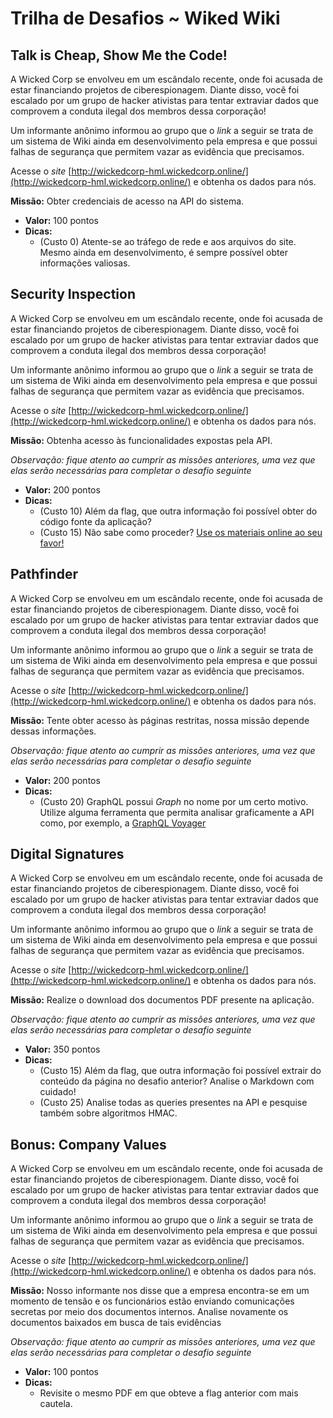 
# Trilha de Desafios ~ Wiked Wiki

## Talk is Cheap, Show Me the Code!

A Wicked Corp se envolveu em um escândalo recente, onde foi acusada de estar financiando projetos de ciberespionagem. Diante disso, você foi escalado por um grupo de hacker ativistas para tentar extraviar dados que comprovem a conduta ilegal dos membros dessa corporação!

Um informante anônimo informou ao grupo que o *link* a seguir se trata de um sistema de Wiki ainda em desenvolvimento pela empresa e que possui falhas de segurança que permitem vazar as evidência que precisamos. 

Acesse o *site* [http://wickedcorp-hml.wickedcorp.online/](http://wickedcorp-hml.wickedcorp.online/) e obtenha os dados para nós.

**Missão:** Obter credenciais de acesso na API do sistema.

- **Valor:** 100 pontos
- **Dicas:** 
    - (Custo 0) Atente-se ao tráfego de rede e aos arquivos do site. Mesmo ainda em desenvolvimento, é sempre possível obter informações valiosas.


## Security Inspection

A Wicked Corp se envolveu em um escândalo recente, onde foi acusada de estar financiando projetos de ciberespionagem. Diante disso, você foi escalado por um grupo de hacker ativistas para tentar extraviar dados que comprovem a conduta ilegal dos membros dessa corporação!

Um informante anônimo informou ao grupo que o *link* a seguir se trata de um sistema de Wiki ainda em desenvolvimento pela empresa e que possui falhas de segurança que permitem vazar as evidência que precisamos. 

Acesse o *site* [http://wickedcorp-hml.wickedcorp.online/](http://wickedcorp-hml.wickedcorp.online/) e obtenha os dados para nós.

**Missão:** Obtenha acesso às funcionalidades expostas pela API.

*Observação: fique atento ao cumprir as missões anteriores, uma vez que elas serão necessárias para completar o desafio seguinte*

- **Valor:** 200 pontos
- **Dicas:** 
    - (Custo 10) Além da flag, que outra informação foi possível obter do código fonte da aplicação?
    - (Custo 15) Não sabe como proceder? [Use os materiais online ao seu favor! ](https://book.hacktricks.xyz/network-services-pentesting/pentesting-web/graphql)



## Pathfinder

A Wicked Corp se envolveu em um escândalo recente, onde foi acusada de estar financiando projetos de ciberespionagem. Diante disso, você foi escalado por um grupo de hacker ativistas para tentar extraviar dados que comprovem a conduta ilegal dos membros dessa corporação!

Um informante anônimo informou ao grupo que o *link* a seguir se trata de um sistema de Wiki ainda em desenvolvimento pela empresa e que possui falhas de segurança que permitem vazar as evidência que precisamos. 

Acesse o *site* [http://wickedcorp-hml.wickedcorp.online/](http://wickedcorp-hml.wickedcorp.online/) e obtenha os dados para nós.

**Missão:** Tente obter acesso às páginas restritas, nossa missão depende dessas informações.

*Observação: fique atento ao cumprir as missões anteriores, uma vez que elas serão necessárias para completar o desafio seguinte*

- **Valor:** 200 pontos
- **Dicas:**
    - (Custo 20) GraphQL possui *Graph* no nome por um certo motivo. Utilize alguma ferramenta que permita analisar graficamente a API como, por exemplo, a [GraphQL Voyager](https://github.com/graphql-kit/graphql-voyager)



## Digital Signatures

A Wicked Corp se envolveu em um escândalo recente, onde foi acusada de estar financiando projetos de ciberespionagem. Diante disso, você foi escalado por um grupo de hacker ativistas para tentar extraviar dados que comprovem a conduta ilegal dos membros dessa corporação!

Um informante anônimo informou ao grupo que o *link* a seguir se trata de um sistema de Wiki ainda em desenvolvimento pela empresa e que possui falhas de segurança que permitem vazar as evidência que precisamos. 

Acesse o *site* [http://wickedcorp-hml.wickedcorp.online/](http://wickedcorp-hml.wickedcorp.online/) e obtenha os dados para nós.

**Missão:** Realize o download dos documentos PDF presente na aplicação.

*Observação: fique atento ao cumprir as missões anteriores, uma vez que elas serão necessárias para completar o desafio seguinte*

- **Valor:** 350 pontos
- **Dicas:**
    - (Custo 15) Além da flag, que outra informação foi possível extrair do conteúdo da página no desafio anterior? Analise o Markdown com cuidado!
    - (Custo 25) Analise todas as queries presentes na API e pesquise também sobre algoritmos HMAC.


## Bonus: Company Values

A Wicked Corp se envolveu em um escândalo recente, onde foi acusada de estar financiando projetos de ciberespionagem. Diante disso, você foi escalado por um grupo de hacker ativistas para tentar extraviar dados que comprovem a conduta ilegal dos membros dessa corporação!

Um informante anônimo informou ao grupo que o *link* a seguir se trata de um sistema de Wiki ainda em desenvolvimento pela empresa e que possui falhas de segurança que permitem vazar as evidência que precisamos. 

Acesse o *site* [http://wickedcorp-hml.wickedcorp.online/](http://wickedcorp-hml.wickedcorp.online/) e obtenha os dados para nós.

**Missão:** Nosso informante nos disse que a empresa encontra-se em um momento de tensão e os funcionários estão enviando comunicações secretas por meio dos documentos internos. Analise novamente os documentos baixados em busca de tais evidências

*Observação: fique atento ao cumprir as missões anteriores, uma vez que elas serão necessárias para completar o desafio seguinte*

- **Valor:** 100 pontos
- **Dicas:**
    - Revisite o mesmo PDF em que obteve a flag anterior com mais cautela.
